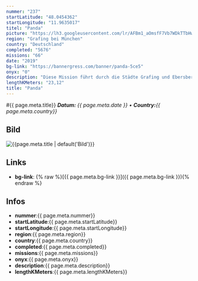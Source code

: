 ```yaml
---
nummer: "237"
startLatitude: "48.0454362"
startLongitude: "11.9635017"
titel: "Panda"
picture: "https://lh3.googleusercontent.com/lr/AFBm1_aOmsfF7Vb7WDkTTbHwQXW-mSgRHSn_MHn8EprzEABr0mUEvEZrCSWWUAitgkDWapl_wbmSiZacDW4zmd_IxNJJhwgi_QchH2VRoMmSUIv-HkumhkEerNnwd5qBjT6WL40oaDUlLYXokEBePb3qG-vnSRMHlQHfeeR9gWTJC6sWhpXWMQpntT1vHvxCCCiHBM-s35gzranZW0n6R7mDslNTY8343RxaHv9MF3xlRyMRHtqr9-5XAJQ1khqZw329ogwizZ7n-wBnuXMe0hMfZWm4IL8Ar7n9XgX4g8t0I-k7UtbjDHfCiSXG0WTMDY3-akQPL4bF1SJ6MPEN13JkDlhHfEdI02APXXt_kEYXkSU_GLuj9CnqEm7rILqkLR5moh0SRSIEi5_zjonYTeeGbIeSfJ6CYM9yEfCyMNSBe0Uzz8maVyPIEiRW_x2Ejimp2-NU4DpFHlRxEut0Lp7kZFiCU6weF1R_ookYl2XYjoO_SDZj4qcrE2rNGPbre-I-Z96dGxVy0xN9ouSrBQsvgxYYgm3Ivr22DvOgmB4DSsXLTjKBt25SLqbCxpIeBkX6reltwS5WqSsIV72FNWUgUIu5WPgSe37egQh87PyiDV2Hh0YS4IR4ghsW9bQWw-5RLtTsbzXx0b9dw4riM1pjkGw-6KJJh7umbGzL6_NT9oVfv3QvjzzQFgWGRzfwqSQm8FhOMn-MOrcQrOrs8FA6CGTzgyiHzZr8BrPPsDJy4xrbnB6ksdRnmOUyVVhLCCxL3bZzjEmanZfh57H_S2X7Vmat1pPvlybCsS7K8FNp74b92q27G4oZFfZ73dA5dj50OZk_VbhGFSTqvGqXRwIuM46TP4Uq2COCQwi2"
region: "Grafing bei München"
country: "Deutschland"
completed: "5676"
missions: "66"
date: "2019"
bg-link: "https://bannergress.com/banner/panda-5ce5"
onyx: "0"
description: "Diese Mission führt durch die Städte Grafing und Ebersberg und zum Aussichtsturm Ebersberg. Zu den Orten fährt man am besten mit dem Auto, aber die einzelnen Missionen sollte man zu Fuß erledigen."
lengthKMeters: "23,12"
title: "Panda"
---
```


#{{ page.meta.title}}
_**Datum:** {{ page.meta.date }} • **Country:**{{ page.meta.country}}_

## Bild
![{{page.meta.title | default('Bild')}}]({{page.meta.picture}})

## Links
- **bg-link**: {% raw %}[{{ page.meta.bg-link }}]({{ page.meta.bg-link }}){% endraw %}

## Infos
- **nummer**:{{ page.meta.nummer}}
- **startLatitude**:{{ page.meta.startLatitude}}
- **startLongitude**:{{ page.meta.startLongitude}}
- **region**:{{ page.meta.region}}
- **country**:{{ page.meta.country}}
- **completed**:{{ page.meta.completed}}
- **missions**:{{ page.meta.missions}}
- **onyx**:{{ page.meta.onyx}}
- **description**:{{ page.meta.description}}
- **lengthKMeters**:{{ page.meta.lengthKMeters}}

